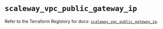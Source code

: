 # `scaleway_vpc_public_gateway_ip`

Refer to the Terraform Registory for docs: [`scaleway_vpc_public_gateway_ip`](https://registry.terraform.io/providers/scaleway/scaleway/2.31.0/docs/resources/vpc_public_gateway_ip).
